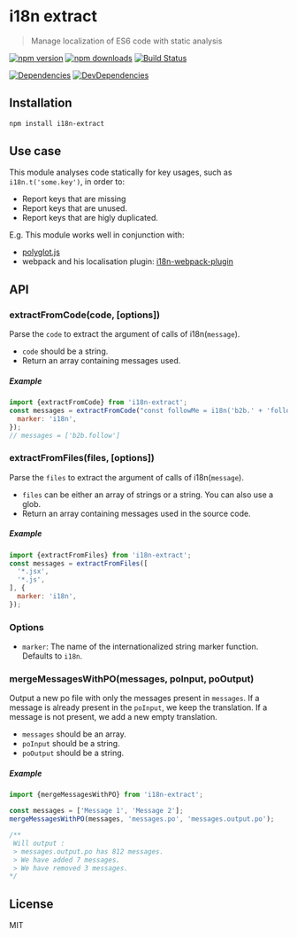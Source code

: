 # i18n extract

> Manage localization of ES6 code with static analysis

[![npm version](https://img.shields.io/npm/v/i18n-extract.svg?style=flat-square)](https://www.npmjs.com/package/i18n-extract)
[![npm downloads](https://img.shields.io/npm/dm/i18n-extract.svg?style=flat-square)](https://www.npmjs.com/package/i18n-extract)
[![Build Status](https://travis-ci.org/oliviertassinari/i18n-extract.svg?branch=master)](https://travis-ci.org/oliviertassinari/i18n-extract)

[![Dependencies](https://img.shields.io/david/oliviertassinari/i18n-extract.svg?style=flat-square)](https://david-dm.org/oliviertassinari/i18n-extract)
[![DevDependencies](https://img.shields.io/david/dev/oliviertassinari/i18n-extract.svg?style=flat-square)](https://david-dm.org/oliviertassinari/i18n-extract#info=devDependencies&view=list)

## Installation

```sh
npm install i18n-extract
```

## Use case

This module analyses code statically for key usages, such as `i18n.t('some.key')`, in order to:

- Report keys that are missing
- Report keys that are unused.
- Report keys that are higly duplicated.

E.g. This module works well in conjunction with:
- [polyglot.js](https://github.com/airbnb/polyglot.js)
- webpack and his localisation plugin: [i18n-webpack-plugin](https://github.com/webpack/i18n-webpack-plugin)

## API

### extractFromCode(code, [options])

Parse the `code` to extract the argument of calls of i18n(`message`).

- `code` should be a string.
- Return an array containing messages used.

##### Example

```js
import {extractFromCode} from 'i18n-extract';
const messages = extractFromCode("const followMe = i18n('b2b.' + 'follow');", {
  marker: 'i18n',
});
// messages = ['b2b.follow']
```

### extractFromFiles(files, [options])

Parse the `files` to extract the argument of calls of i18n(`message`).

- `files` can be either an array of strings or a string. You can also use a glob.
- Return an array containing messages used in the source code.

##### Example

```js
import {extractFromFiles} from 'i18n-extract';
const messages = extractFromFiles([
  '*.jsx',
  '*.js',
], {
  marker: 'i18n',
});
```

### Options

- `marker`: The name of the internationalized string marker function. Defaults to `i18n`.

### mergeMessagesWithPO(messages, poInput, poOutput)

Output a new po file with only the messages present in `messages`.
If a message is already present in the `poInput`, we keep the translation.
If a message is not present, we add a new empty translation.

- `messages` should be an array.
- `poInput` should be a string.
- `poOutput` should be a string.

##### Example

```js
import {mergeMessagesWithPO} from 'i18n-extract';

const messages = ['Message 1', 'Message 2'];
mergeMessagesWithPO(messages, 'messages.po', 'messages.output.po');

/**
 Will output :
 > messages.output.po has 812 messages.
 > We have added 7 messages.
 > We have removed 3 messages.
*/
```

## License

MIT
